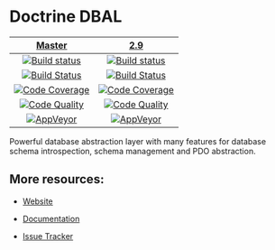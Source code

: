 # Doctrine DBAL

| [Master][Master] | [2.9][2.9] |
|:----------------:|:----------:|
| [![Build status][Master image]][Master] | [![Build status][2.9 image]][2.9] |
| [![Build Status][ContinuousPHP image]][ContinuousPHP] | [![Build Status][ContinuousPHP 2.9 image]][ContinuousPHP] |
| [![Code Coverage][Coverage image]][Scrutinizer Master] | [![Code Coverage][Coverage 2.9 image]][Scrutinizer 2.9] |
| [![Code Quality][Quality image]][Scrutinizer Master] | [![Code Quality][Quality 2.9 image]][Scrutinizer 2.9] |
| [![AppVeyor][AppVeyor master image]][AppVeyor master] | [![AppVeyor][AppVeyor 2.9 image]][AppVeyor 2.9] |

Powerful database abstraction layer with many features for database schema introspection, schema management and PDO abstraction.

## More resources:

* [Website](http://www.doctrine-project.org/projects/dbal.html)
* [Documentation](http://docs.doctrine-project.org/projects/doctrine-dbal/en/latest/)
* [Issue Tracker](https://github.com/doctrine/dbal/issues)

  [Master image]: https://img.shields.io/travis/doctrine/dbal/master.svg?style=flat-square
  [Coverage image]: https://img.shields.io/scrutinizer/coverage/g/doctrine/dbal/master.svg?style=flat-square
  [Quality image]: https://img.shields.io/scrutinizer/g/doctrine/dbal/master.svg?style=flat-square
  [ContinuousPHP image]: https://img.shields.io/continuousphp/git-hub/doctrine/dbal/master.svg?style=flat-square
  [Master]: https://travis-ci.org/doctrine/dbal
  [Scrutinizer Master]: https://scrutinizer-ci.com/g/doctrine/dbal/
  [AppVeyor master]: https://ci.appveyor.com/project/doctrine/dbal/branch/master
  [AppVeyor master image]: https://ci.appveyor.com/api/projects/status/i88kitq8qpbm0vie/branch/master?svg=true
  [ContinuousPHP]: https://continuousphp.com/git-hub/doctrine/dbal

  [2.9 image]: https://img.shields.io/travis/doctrine/dbal/2.9.svg?style=flat-square
  [Coverage 2.9 image]: https://img.shields.io/scrutinizer/coverage/g/doctrine/dbal/2.9.svg?style=flat-square
  [Quality 2.9 image]: https://img.shields.io/scrutinizer/g/doctrine/dbal/2.9.svg?style=flat-square
  [ContinuousPHP 2.9 image]: https://img.shields.io/continuousphp/git-hub/doctrine/dbal/2.9.svg?style=flat-square
  [2.9]: https://github.com/doctrine/dbal/tree/2.9
  [Scrutinizer 2.9]: https://scrutinizer-ci.com/g/doctrine/dbal/?branch=2.9
  [AppVeyor 2.9]: https://ci.appveyor.com/project/doctrine/dbal/branch/2.9
  [AppVeyor 2.9 image]: https://ci.appveyor.com/api/projects/status/i88kitq8qpbm0vie/branch/2.9?svg=true
